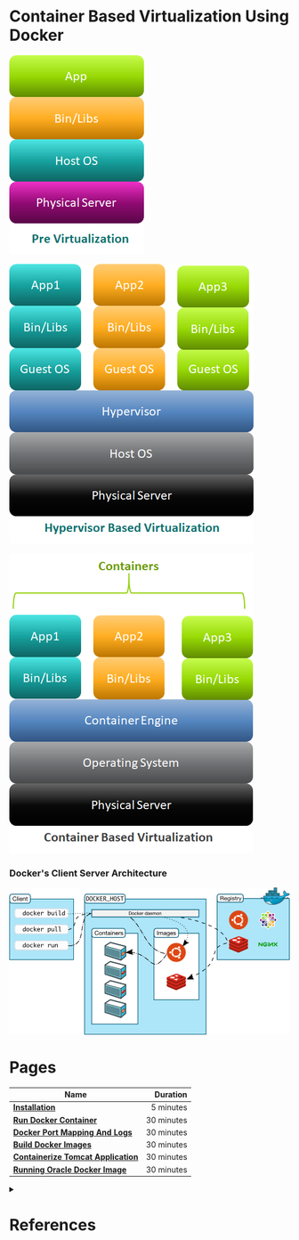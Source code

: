 # Container Based Virtualization Using Docker

![](resources/pre-virtulization.png)

![](resources/hypervisor-Based-Virtualization.png)

![](resources/container-based-virtualization.png)

### Docker's Client Server Architecture

![](resources/docker-client-server-architecture.png)

# Pages

|    **Name**   | **Duration** |
| ------------- |-----:|
|[**Installation**](installation.md)|5 minutes|
|[**Run Docker Container**](RunDockerContainer.md)|30 minutes|
|[**Docker Port Mapping And Logs**](DockerPortMappingAndLogs.md)|30 minutes|
|[**Build Docker Images**](BuildDockerImages.md)|30 minutes|
|[**Containerize Tomcat Application**](ContainerizeTomcatApplication.md)|30 minutes|
|[**Running Oracle Docker Image**](RunningOracleDockerImage.md)|30 minutes|


<details>

<summary>

# References

</summary>


* [Docker Architecture](https://www.aquasec.com/wiki/display/containers/Docker+Architecture)
* [Docker Overview](https://docs.docker.com/engine/docker-overview/)

</details>




